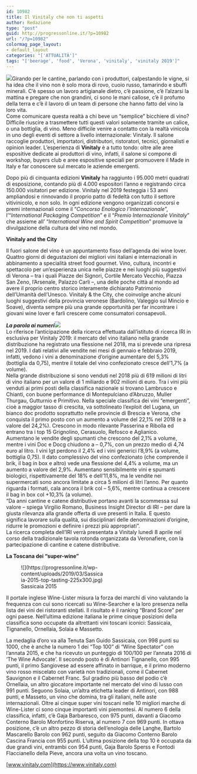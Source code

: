 ```yaml
---
id: 10982
title: Il Vinitaly che non ti aspetti
author: Redazione
type: "post"
guid: http://progressonline.it/?p=10982
url: "/?p=10982"
colormag_page_layout:
- default_layout
categories: "['ATTUALITÀ']"
tags: "['beerage', 'food', 'Verona', 'vinitaly', 'vinitaly 2019']"
---
```


![](https://progressonline.it/wp-content/uploads/2019/03/donnafugata_vinitaly-2019.png)Girando per le cantine, parlando con i produttori, calpestando le vigne, si ha idea che il vino non è solo mora di rovo, cuoio russo, tamarindo e sbuffi minerali. C’è spesso un lavoro artigianale dietro, c’è passione, c’è l’alzarsi la mattina e pregare che non grandini, ci sono le mani callose, c’è il profumo della terra e c’è il lavoro di un team di persone che hanno fatto del vino la loro vita.  
Come comunicare questa realtà a chi beve un “semplice” bicchiere di vino? Difficile riuscire a trasmettere tutti questi valori solamente tramite un calice, o una bottiglia, di vino. Meno difficile venire a contatto con la realtà vinicola in uno degli eventi di settore a livello internazionale: Vinitaly. Il salone raccoglie produttori, importatori, distributori, ristoratori, tecnici, giornalisti e opinion leader. L’esperienza di **Vinitaly** è a tutto tondo: oltre alle aree espositive dedicate ai produttori di vino, infatti, il salone si compone di workshop, buyers club e aree espositive speciali per promuovere il Made in Italy e far conoscere sul mercato le aziende emergenti.

Dopo più di cinquanta edizioni **Vinitaly** ha raggiunto i 95.000 metri quadrati di esposizione, contando più di 4.000 espositori l’anno e registrando circa 150.000 visitatori per edizione. Vinitaly nel 2019 festeggia i 53 anni ampliandosi e rinnovando il proprio patto di fedeltà con tutto il settore vitivinicolo, e non solo. In ogni edizione vengono organizzati concorsi e premi internazionali come il “*Concorso Enologico l’Internazionale*”, l’“*International Packaging Competition*” e il “*Premio Internazionale Vinitaly*” che assieme all’ “*International Wine and Spirit Competition*” promuove la divulgazione della cultura del vino nel mondo.

**Vinitaly and the City**

Il fuori salone del vino è un appuntamento fisso dell’agenda dei wine lover. Quattro giorni di degustazioni dei migliori vini italiani e internazionali in abbinamento a specialità street food gourmet. Vino, cultura, incontri e spettacolo per un’esperienza unica nelle piazze e nei luoghi più suggestivi di Verona – tra i quali Piazze dei Signori, Cortile Mercato Vecchio, Piazza San Zeno, l’Arsenale, Palazzo Carli –, una delle poche città al mondo ad avere il proprio centro storico interamente dichiarato Patrimonio dell’Umanità dell’Unesco. Vinitaly &amp; the City, che coinvolge anche alcuni luoghi suggestivi della provincia veronese (Bardolino, Valeggio sul Mincio e Soave), diventa sempre più una grande opportunità per far incontrare i giovani wine lover e farli crescere come consumatori consapevoli.

***La parola ai numeri![](https://progressonline.it/wp-content/uploads/2019/03/max_9d2f86f95ed555de6b6c1492078183c5.jpg)***  
Lo riferisce l’anticipazione della ricerca effettuata dall’istituto di ricerca IRI in esclusiva per Vinitaly 2019: il mercato del vino italiano nella grande distribuzione ha registrato una flessione nel 2018, ma si prevede una ripresa nel 2019. I dati relativi alle vendite nei mesi di gennaio e febbraio 2019, infatti, vedono i vini a denominazione d’origine aumentare del 5,3% (bottiglia da 0,75), mentre il totale del vino confezionato cresce dell’1,7% (a volume).  
Nella grande distribuzione si sono venduti nel 2018 più di 619 milioni di litri di vino italiano per un valore di 1 miliardo e 902 milioni di euro. Tra i vini più venduti ai primi posti della classifica nazionale si trovano Lambrusco e Chianti, con buone performance di Montepulciano d’Abruzzo, Muller Thurgau, Gutturnio e Primitivo. Nella speciale classifica dei vini “emergenti”, cioè a maggior tasso di crescita, va sottolineato l’exploit del Lugana, un bianco doc prodotto soprattutto nelle provincie di Brescia e Verona, che conquista il primo posto con un aumento a volume del 22,1% nel 2018 (e a valore del 24,2%). Crescono in modo rilevante Passerina e Ribolla ed entrano tra i top 15 Grignolino, Cerasuolo, Refosco e Aglianico.  
Aumentano le vendite degli spumanti che crescono del 2,1% a volume, mentre i vini Doc e Docg chiudono a – 0,7%, con un prezzo medio di 4,74 euro al litro. I vini Igt perdono il 2,4% ed i vini generici l’8,9% (a volume, bottiglia 0,75). Il dato complessivo del vino confezionato (che comprende il brik, il bag in box e altro) vede una flessione del 4,4% a volume, ma un aumento a valore del 2,9%. Aumentano sensibilmente vini e spumanti biologici, rispettivamente del 18% e dell’11,8%, ma le vendite nei supermercati sono ancora limitate a circa 5 milioni di litri l’anno. Per quanto riguarda i formati, cala ancora il brik col – 5,6%, mentre continua a crescere il bag in box col +10,3% (a volume).  
“Da anni cantine e catene distributive portano avanti la scommessa sul valore – spiega Virgilio Romano, Business Insight Director di IRI – per dare la giusta rilevanza alla grande offerta di uve presenti in Italia. E questo significa lavorare sulla qualità, sui disciplinari delle denominazioni d’origine, ridurre le promozioni e definire i prezzi più appropriati”.  
La ricerca completa dell’IRI verrà presentata a Vinitaly lunedì 8 aprile nel corso della tradizionale tavola rotonda organizzata da Veronafiere, con la partecipazione di cantine e catene distributive.

**La Toscana dei “super-wine”**

<figure aria-describedby="caption-attachment-10988" class="wp-caption alignleft" id="attachment_10988" style="width: 225px">![](https://progressonline.it/wp-content/uploads/2019/03/Sassicaia-2015-top-tasting-225x300.jpg)<figcaption class="wp-caption-text" id="caption-attachment-10988">Sassicaia 2015</figcaption></figure>

Il portale inglese Wine-Lister misura la forza dei marchi di vino valutando la frequenza con cui sono ricercati su Wine-Searcher e la loro presenza nella lista dei vini dei ristoranti stellati. Il risultato è il ranking “Brand Score” per ogni paese. Nell’ultima edizione italiana le prime cinque posizioni della classifica sono occupate da altrettanti vini toscani iconici: Sassicaia, Tignanello, Ornellaia, Solaia e Massetto.

La medaglia d’oro va alla Tenuta San Guido Sassicaia, con 998 punti su 1000, che è anche la numero 1 dei “Top 100” di “Wine Spectator” con l’annata 2015, e che ha ricevuto un punteggio di 100/100 per l’annata 2016 di ‘The Wine Advocate’. Il secondo posto è di Antinori Tignanello, con 995 punti, il primo Sangiovese ad essere affinato in barrique, e il primo moderno vino rosso miscelato con varietà non tradizionali, come il Cabernet Sauvignon e il Cabernet Franc. Sul gradino più basso del podio c’è Ornellaia, un altro giocatore importante nel mercato del vino di lusso con 991 punti. Seguono Solaia, un’altra etichetta leader di Antinori, con 988 punti, e Masseto, un vino che domina, tra gli italiani, nelle aste internazionali. Oltre ai cinque super vini toscani nelle 10 migliori marche di Wine-Lister ci sono cinque importanti vini piemontesi. Al numero 6 della classifica, infatti, c’è Gaja Barbaresco, con 975 punti, davanti a Giacomo Conterno Barolo Monfortino Riserva, al numero 7 con 969 punti. In ottava posizione, c’è un altro pezzo di storia dell’enologia delle Langhe, Bartolo Mascarello Barolo con 962 punti, seguito da Giacomo Conterno Barolo Cascina Francia con 955 punti. L’ultima posizione della top 10 è occupata da due grandi vini, entrambi con 954 punti, Gaja Barolo Sperss e Fontodi Flaccianello della Pieve, ancora una volta un vino toscano.

[www.vinitaly.com](https://www.vinitaly.com)